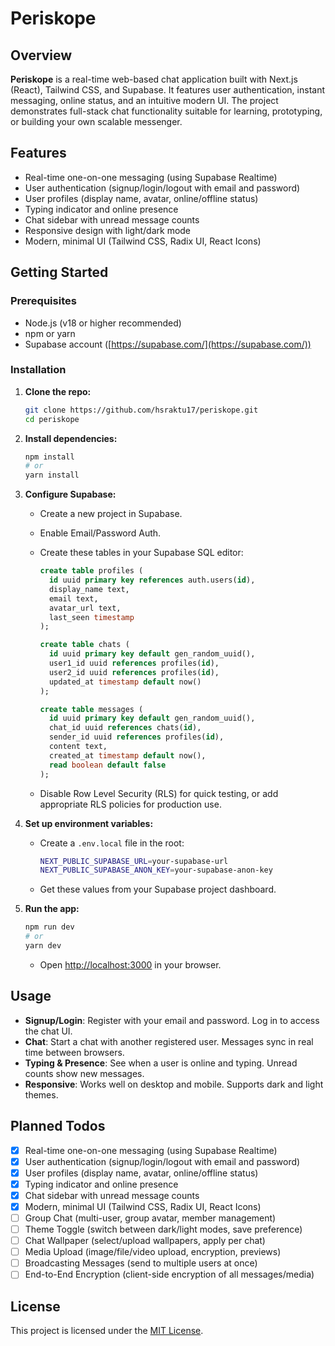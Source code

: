 # Periskope

## Overview

**Periskope** is a real-time web-based chat application built with Next.js (React), Tailwind CSS, and Supabase. It features user authentication, instant messaging, online status, and an intuitive modern UI. The project demonstrates full-stack chat functionality suitable for learning, prototyping, or building your own scalable messenger.

## Features

* Real-time one-on-one messaging (using Supabase Realtime)
* User authentication (signup/login/logout with email and password)
* User profiles (display name, avatar, online/offline status)
* Typing indicator and online presence
* Chat sidebar with unread message counts
* Responsive design with light/dark mode
* Modern, minimal UI (Tailwind CSS, Radix UI, React Icons)

## Getting Started

### Prerequisites

* Node.js (v18 or higher recommended)
* npm or yarn
* Supabase account ([https://supabase.com/](https://supabase.com/))

### Installation

1. **Clone the repo:**

   ```bash
   git clone https://github.com/hsraktu17/periskope.git
   cd periskope
   ```

2. **Install dependencies:**

   ```bash
   npm install
   # or
   yarn install
   ```

3. **Configure Supabase:**

   * Create a new project in Supabase.
   * Enable Email/Password Auth.
   * Create these tables in your Supabase SQL editor:

     ```sql
     create table profiles (
       id uuid primary key references auth.users(id),
       display_name text,
       email text,
       avatar_url text,
       last_seen timestamp
     );

     create table chats (
       id uuid primary key default gen_random_uuid(),
       user1_id uuid references profiles(id),
       user2_id uuid references profiles(id),
       updated_at timestamp default now()
     );

     create table messages (
       id uuid primary key default gen_random_uuid(),
       chat_id uuid references chats(id),
       sender_id uuid references profiles(id),
       content text,
       created_at timestamp default now(),
       read boolean default false
     );
     ```
   * Disable Row Level Security (RLS) for quick testing, or add appropriate RLS policies for production use.

4. **Set up environment variables:**

   * Create a `.env.local` file in the root:

     ```bash
     NEXT_PUBLIC_SUPABASE_URL=your-supabase-url
     NEXT_PUBLIC_SUPABASE_ANON_KEY=your-supabase-anon-key
     ```
   * Get these values from your Supabase project dashboard.

5. **Run the app:**

   ```bash
   npm run dev
   # or
   yarn dev
   ```

   * Open [http://localhost:3000](http://localhost:3000) in your browser.

## Usage

* **Signup/Login**: Register with your email and password. Log in to access the chat UI.
* **Chat**: Start a chat with another registered user. Messages sync in real time between browsers.
* **Typing & Presence**: See when a user is online and typing. Unread counts show new messages.
* **Responsive**: Works well on desktop and mobile. Supports dark and light themes.

## Planned Todos

- [x]   Real-time one-on-one messaging (using Supabase Realtime)
- [x]   User authentication (signup/login/logout with email and password)
- [x]   User profiles (display name, avatar, online/offline status)
- [x]   Typing indicator and online presence
- [x]   Chat sidebar with unread message counts
- [x]   Modern, minimal UI (Tailwind CSS, Radix UI, React Icons)
- [ ]   Group Chat (multi-user, group avatar, member management)
- [ ]   Theme Toggle (switch between dark/light modes, save preference)
- [ ]   Chat Wallpaper (select/upload wallpapers, apply per chat)
- [ ]   Media Upload (image/file/video upload, encryption, previews)
- [ ]   Broadcasting Messages (send to multiple users at once)
- [ ]   End-to-End Encryption (client-side encryption of all messages/media)

## License

This project is licensed under the [MIT License](LICENSE).


